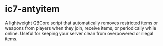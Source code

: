 # ic7-antyitem
A lightweight QBCore script that automatically removes restricted items or weapons from players when they join, receive items, or periodically while online. Useful for keeping your server clean from overpowered or illegal items.
